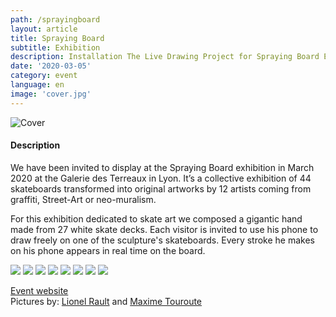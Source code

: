 ```yaml
---
path: /sprayingboard
layout: article
title: Spraying Board
subtitle: Exhibition
description: Installation The Live Drawing Project for Spraying Board Exhibition at Place des Terreaux à Lyon
date: '2020-03-05'
category: event
language: en
image: 'cover.jpg'
---
```


![Cover](cover.jpg)

#### Description

We have been invited to display at the Spraying Board exhibition in March 2020 at the Galerie des Terreaux in Lyon. It’s a collective exhibition of 44 skateboards transformed into original artworks by 12 artists coming from graffiti, Street-Art or neo-muralism.

For this exhibition dedicated to skate art we composed a gigantic hand made from 27 white skate decks. Each visitor is invited to use his phone to draw freely on one of the sculpture's skateboards. Every stroke he makes on his phone appears in real time on the board.

<photo-grid>
<img src="SprayingBoard_7.jpg"/>
<img src="SprayingBoard_4.jpg"/>
<img src="SprayingBoard_5.jpg"/>
<img src="SprayingBoard_6.jpg"/>
<img src="SprayingBoard_8.jpg"/>
<img src="SprayingBoard_1.jpg"/>
<img src="SprayingBoard_3.jpg"/>
<img src="SprayingBoard_2.jpg"/>
</photo-grid>

[Event website](https://sprayingboard.thedailyboard.co/)  
Pictures by: [Lionel Rault](https://lionelrault.smugmug.com/) and [Maxime Touroute](https://maximetouroute.github.io)
